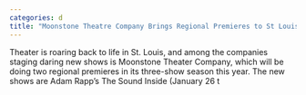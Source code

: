 ```yaml
---
categories: d
title: "Moonstone Theatre Company Brings Regional Premieres to St Louis"
---
```


      
      

      
         
   Theater is roaring back to life in St. Louis, and among the companies staging daring new shows is Moonstone Theater Company, which will be doing two regional premieres in its three-show season this year. The new shows are Adam Rapp’s The Sound Inside (January 26 t
